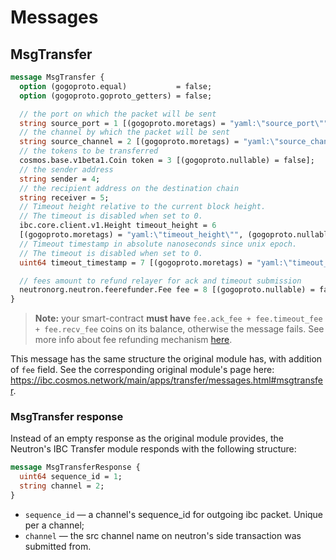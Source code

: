 # Messages

## MsgTransfer

```protobuf
message MsgTransfer {
  option (gogoproto.equal)           = false;
  option (gogoproto.goproto_getters) = false;

  // the port on which the packet will be sent
  string source_port = 1 [(gogoproto.moretags) = "yaml:\"source_port\""];
  // the channel by which the packet will be sent
  string source_channel = 2 [(gogoproto.moretags) = "yaml:\"source_channel\""];
  // the tokens to be transferred
  cosmos.base.v1beta1.Coin token = 3 [(gogoproto.nullable) = false];
  // the sender address
  string sender = 4;
  // the recipient address on the destination chain
  string receiver = 5;
  // Timeout height relative to the current block height.
  // The timeout is disabled when set to 0.
  ibc.core.client.v1.Height timeout_height = 6
  [(gogoproto.moretags) = "yaml:\"timeout_height\"", (gogoproto.nullable) = false];
  // Timeout timestamp in absolute nanoseconds since unix epoch.
  // The timeout is disabled when set to 0.
  uint64 timeout_timestamp = 7 [(gogoproto.moretags) = "yaml:\"timeout_timestamp\""];

  // fees amount to refund relayer for ack and timeout submission
  neutronorg.neutron.feerefunder.Fee fee = 8 [(gogoproto.nullable) = false];
}
```
> **Note:** your smart-contract **must have** `fee.ack_fee + fee.timeout_fee + fee.recv_fee` coins on its balance, otherwise the message fails. See more info about fee refunding mechanism [here](../feerefunder/overview#general-mechanics).

This message has the same structure the original module has, with addition of `fee` field.
See the corresponding original module's page here: https://ibc.cosmos.network/main/apps/transfer/messages.html#msgtransfer.


### MsgTransfer response

Instead of an empty response as the original module provides, the Neutron's IBC Transfer module responds with the following structure:

```protobuf
message MsgTransferResponse {
  uint64 sequence_id = 1;
  string channel = 2;
}
```

- `sequence_id` — a channel's sequence_id for outgoing ibc packet. Unique per a channel;
- `channel` — the src channel name on neutron's side transaction was submitted from.

